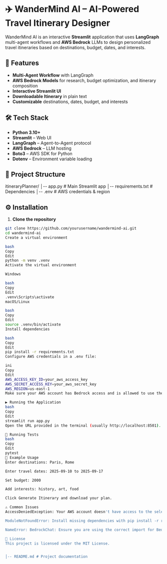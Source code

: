 # ✈️ WanderMind AI – AI-Powered Travel Itinerary Designer

WanderMind AI is an interactive **Streamlit** application that uses **LangGraph** multi-agent workflows and **AWS Bedrock** LLMs to design personalized travel itineraries based on destinations, budget, dates, and interests.

## 🚀 Features
- **Multi-Agent Workflow** with LangGraph
- **AWS Bedrock Models** for research, budget optimization, and itinerary composition
- **Interactive Streamlit UI**
- **Downloadable Itinerary** in plain text
- **Customizable** destinations, dates, budget, and interests

## 🛠 Tech Stack
- **Python 3.10+**
- **Streamlit** – Web UI
- **LangGraph** – Agent-to-Agent protocol
- **AWS Bedrock** – LLM hosting
- **Boto3** – AWS SDK for Python
- **Dotenv** – Environment variable loading

## 📂 Project Structure
itineraryPlanner/
│-- app.py # Main Streamlit app
│-- requirements.txt # Dependencies
│-- .env # AWS credentials & region

## ⚙️ Installation

1. **Clone the repository**
```bash
git clone https://github.com/yourusername/wandermind-ai.git
cd wandermind-ai
Create a virtual environment

bash
Copy
Edit
python -m venv .venv
Activate the virtual environment

Windows

bash
Copy
Edit
.venv\Scripts\activate
macOS/Linux

bash
Copy
Edit
source .venv/bin/activate
Install dependencies

bash
Copy
Edit
pip install -r requirements.txt
Configure AWS credentials in a .env file:

ini
Copy
Edit
AWS_ACCESS_KEY_ID=your_aws_access_key
AWS_SECRET_ACCESS_KEY=your_aws_secret_key
AWS_REGION=us-east-1
Make sure your AWS account has Bedrock access and is allowed to use the chosen models.

▶️ Running the Application
bash
Copy
Edit
streamlit run app.py
Open the URL provided in the terminal (usually http://localhost:8501).

🧪 Running Tests
bash
Copy
Edit
pytest
📌 Example Usage
Enter destinations: Paris, Rome

Enter travel dates: 2025-09-10 to 2025-09-17

Set budget: 2000

Add interests: history, art, food

Click Generate Itinerary and download your plan.

⚠️ Common Issues
AccessDeniedException: Your AWS account doesn't have access to the selected Bedrock model. Enable the model in the AWS Console → Bedrock → Model Access.

ModuleNotFoundError: Install missing dependencies with pip install -r requirements.txt.

NameError: BedrockChat: Ensure you are using the correct import for Bedrock.

📜 License
This project is licensed under the MIT License.


│-- README.md # Project documentation
